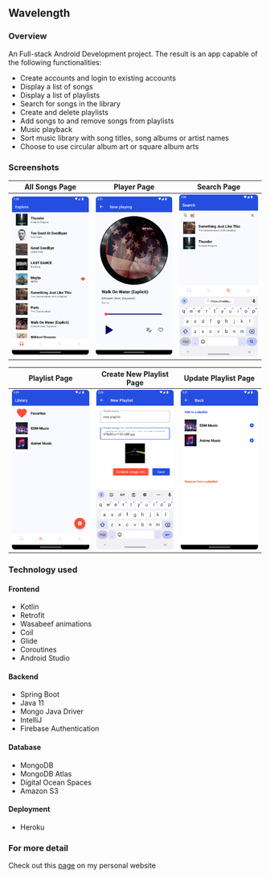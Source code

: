 ## Wavelength
### Overview
An Full-stack Android Development project. The result is an app capable of the following functionalities:
- Create accounts and login to existing accounts
- Display a list of songs
- Display a list of playlists
- Search for songs in the library
- Create and delete playlists
- Add songs to and remove songs from playlists
- Music playback
- Sort music library with song titles, song albums or artist names
- Choose to use circular album art or square album arts
### Screenshots
All Songs Page            |  Player Page|  Search Page
:-------------------------:|:-------------------------:|:-------------------------:
![screenshot 1](./readme_files/Screenshot_20221115_172851.png)  |  ![screenshot 1](./readme_files/Screenshot_20221115_173107.png)|  ![screenshot 1](./readme_files/Screenshot_20221115_173051.png)

  Playlist Page|Create New Playlist Page            |  Update Playlist Page
:-------------------------:|:-------------------------:|:-------------------------:
![screenshot 1](./readme_files/Screenshot_20221115_172916.png)|![screenshot 1](./readme_files/Screenshot_20221115_173003.png)  |  ![screenshot 1](./readme_files/Screenshot_20221115_173115.png)

### Technology used
#### Frontend
- Kotlin
- Retrofit
- Wasabeef animations
- Coil
- Glide
- Coroutines
- Android Studio
#### Backend
- Spring Boot
- Java 11
- Mongo Java Driver
- IntelliJ
- Firebase Authentication
#### Database
- MongoDB
- MongoDB Atlas
- Digital Ocean Spaces
- Amazon S3
#### Deployment
- Heroku

### For more detail
Check out this [page](https://rkguo.xyz/project-blog-details-wavelength) on my personal website
